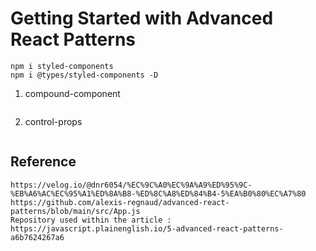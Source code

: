 # Getting Started with Advanced React Patterns

```
npm i styled-components
npm i @types/styled-components -D
```

1. compound-component

```

```

2. control-props

```

```

## Reference

```
https://velog.io/@dnr6054/%EC%9C%A0%EC%9A%A9%ED%95%9C-%EB%A6%AC%EC%95%A1%ED%8A%B8-%ED%8C%A8%ED%84%B4-5%EA%B0%80%EC%A7%80
https://github.com/alexis-regnaud/advanced-react-patterns/blob/main/src/App.js
Repository used within the article : https://javascript.plainenglish.io/5-advanced-react-patterns-a6b7624267a6

```
